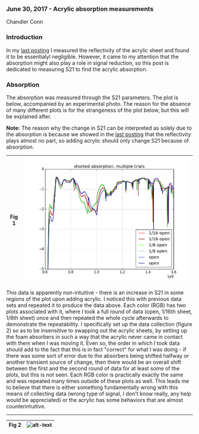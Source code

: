 ### June 30, 2017 - Acrylic absorption measurements

Chandler Conn

### Introduction

In my [last posting](../20170628_Acrylic/index.md) I measured the reflectivity of the acrylic sheet and found it to be essentialyl negligible. However, it came to my attention that the absorption might also play a role in signal reduction, so this post is dedicated to measuring S21 to find the acrylic absorption.

### Absorption

The absorption was measured through the S21 parameters. The plot is below, accompanied by an experimental photo. The reason for the absence of many different plots is for the strangeness of the plot below, but this will be explained after. 

**Note:** The reason why the change in S21 can be interpreted as solely due to the absorption is because we showed in the [last posting](../20170628_Acrylic/index.md) that the reflectivity plays almost no part, so adding acrylic should only change S21 because of absorption.

|Fig 1|![alt-text](../20170630_acrylic_absorption/absorption.png)|
|:---:|:---:|

This data is apparently non-intuitive - there is an increase in S21 in some regions of the plot upon adding acrylic. I noticed this with previous data sets and repeated it to produce the data above. Each color (RGB) has two plots associated with it, where I took a full round of data (open, 1/16th sheet, 1/8th sheet) once and then repeated the whole cycle afterwards to demonstrate the repeatability. I specifically set up the data collection (figure 2) so as to be insensitive to swapping out the acrylic sheets, by setting up the foam absorbers in such a way that the acrylic never came in contact with them when I was moving it. Even so, the order in which I took data should add to the fact that this is in fact "correct" for what I was doing - if there was some sort of error due to the absorbers being shifted halfway or another transient source of change, then there would be an overall shift between the first and the second round of data for at least some of the plots, but this is not seen. Each RGB color is practically exactly the same and was repeated many times outside of these plots as well. This leads me to believe that there is either something fundamentally wrong with this means of collecting data (wrong type of signal, I don't know really, any help would be appreciated) or the acrylic has some behaviors that are almost counterintuitive. 

--------------------
|Fig 2|![alt-text](../20170630_acrylic_absorption/20170630_163733.jpg)|
|:---:|:---:|
